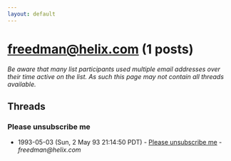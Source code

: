 ```yaml
---
layout: default
---
```


# freedman@helix.com (1 posts)

_Be aware that many list participants used multiple email addresses over their time active on the list. As such this page may not contain all threads available._

## Threads

### Please unsubscribe me
+ 1993-05-03 (Sun, 2 May 93 21:14:50 PDT) - [Please unsubscribe me](/archive/1993/05/57ecc3cc5bfe312119dd5a1959c95d162f4b387e75847191285909270cef9f18) - _freedman@helix.com_

